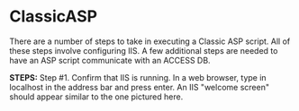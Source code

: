 # ClassicASP

There are a number of steps to take in executing a Classic ASP script. All of these steps involve configuring IIS. A few additional steps are needed to have an ASP script communicate with an ACCESS DB. 

**STEPS:**
Step #1. Confirm that IIS is running. In a web browser, type in localhost in the address bar and press enter. An IIS "welcome screen" should appear similar to the one pictured here.
